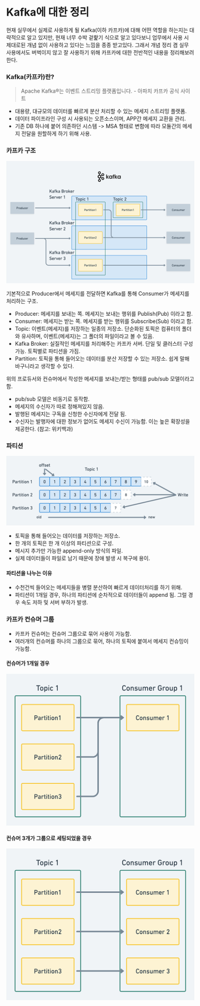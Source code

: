 # Kafka에 대한 정리

현재 실무에서 실제로 사용하게 될 Kafka(이하 카프카)에 대해 어떤 역할을 하는지는 대략적으로 알고 있지만, 현재 너무 수박 겉핥기 식으로 알고 있다보니 업무에서 사용 시
제대로된 개념 없이 사용하고 있다는 느낌을 종종 받고있다. 그래서 개념 정리 겸 실무 사용에서도 버벅이지 않고 잘 사용하기 위해 카프카에 대한 전반적인 내용을
정리해보려 한다.

### Kafka(카프카)란?

> Apache Kafka®는 이벤트 스트리밍 플랫폼입니다. - 아파치 카프카 공식 사이트

- 대용량, 대규모의 데이터를 빠르게 분산 처리할 수 있는 메세지 스트리밍 플랫폼.
- 데이터 파이프라인 구성 시 사용되는 오픈소스이며, APP간 메세지 교환을 관리. 
- 기존 DB 하나에 붙어 의존하던 시스템 -> MSA 형태로 변함에 따라 모듈간의 메세지 전달을 원할하게 하기 위해 사용.

### 카프카 구조
![kafka_str.png](images/kafka_str.png)

기본적으로 Producer에서 메세지를 전달하면 Kafka를 통해 Consumer가 메세지를 처리하는 구조.

- Producer: 메세지를 보내는 쪽. 메세지는 보내는 행위를 Publish(Pub) 이라고 함.
- Consumer: 메세지는 받는 쪽. 메세지를 받는 행위를 Subscribe(Sub) 이라고 함.
- Topic: 이벤트(메세지)를 저장하는 일종의 저장소. 단순화된 토픽은 컴퓨터의 폴더와 유사하며, 이벤트(메세지)는 그 폴더의 파일이라고 볼 수 있음.
- Kafka Broker: 실질적인 메세지를 처리해주는 카프카 서버. 단일 및 클러스터 구성 가능. 토픽별로 파티션을 가짐.
- Partition: 토픽을 통해 들어오는 데이터를 분산 저장할 수 있는 저장소. 쉽게 말해 바구니라고 생각할 수 있다.

위의 프로듀서와 컨슈머에서 작성한 메세지를 보내는/받는 형태를 pub/sub 모델이라고 함.
- pub/sub 모델은 비동기로 동작함.
- 메세지의 수신자가 따로 정해져있지 않음.
- 발행된 메세지는 구독을 신청한 수신자에게 전달 됨.
- 수신자는 발행자에 대한 정보가 없어도 메세지 수신이 가능함. 이는 높은 확장성을 제공한다.
  (참고: 위키백과)

### 파티션

![topic_inside.png](images/topic_inside.png)

- 토픽을 통해 들어오는 데이터를 저장하는 저장소. 
- 한 개의 토픽은 한 개 이상의 파티션으로 구성.
- 메시지 추가만 가능한 append-only 방식의 파일. 
- 실제 데이터들이 파일로 남기 때문에 장애 발생 시 복구에 용이.

#### 파티션을 나누는 이유
- 수천건씩 들어오는 메세지들을 병렬 분산하여 빠르게 데이터처리를 하기 위해. 
- 파티션이 1개일 경우, 하나의 파티션에 순차적으로 데이터들이 append 됨. 그럴 경우 속도 저하 및 서버 부하가 발생.

### 카프카 컨슈머 그룹
- 카프카 컨슈머는 컨슈머 그룹으로 묶어 사용이 가능함.
- 여러개의 컨슈머를 하나의 그룹으로 묶어, 하나의 토픽에 붙여서 메세지 컨슈밍이 가능함.

#### 컨슈머가 1개일 경우
![one_consumer.png](images/one_consumer.png)

#### 컨슈머 3개가 그룹으로 세팅되었을 경우
![three_consumer.png](images/three_consumer.png)
